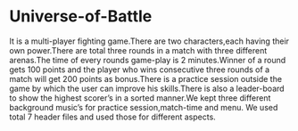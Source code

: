 # Universe-of-Battle
It is a multi-player fighting game.There are two characters,each having their own power.There are total three rounds in a match with three different arenas.The time of every rounds game-play is 2 minutes.Winner of a round gets 100 points and the player who wins consecutive three rounds of a match will get 200 points as bonus.There is a practice session outside the game by which the user can improve his skills.There is also a leader-board to show the highest scorer’s in a sorted manner.We kept three different background music’s  for practice session,match-time and menu.
We used total 7 header files and used those for different aspects.
